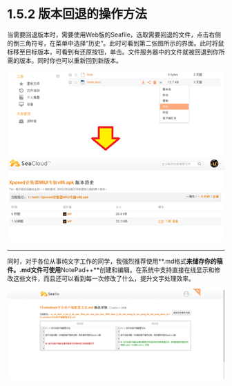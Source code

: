 # 1.5.2 版本回退的操作方法

当需要回退版本时，需要使用Web版的Seafile，选取需要回退的文件，点击右侧的倒三角符号，在菜单中选择“历史”。此时可看到第二张图所示的界面。此时将鼠标移至目标版本，可看到有还原按钮，单击。文件服务器中的文件就被回退到你所需的版本。同时你也可以重新回到新版本。

![](/assets/banben.png)

---

同时，对于各位从事纯文字工作的同学，我强烈推荐使用**.md格式**来储存你的稿件。.md文件可使用**NotePad++**创建和编辑。在系统中支持直接在线显示和修改这些文件，而且还可以看到每一次修改了什么，提升文字处理效率。

![](/assets/mdhistory.png)

